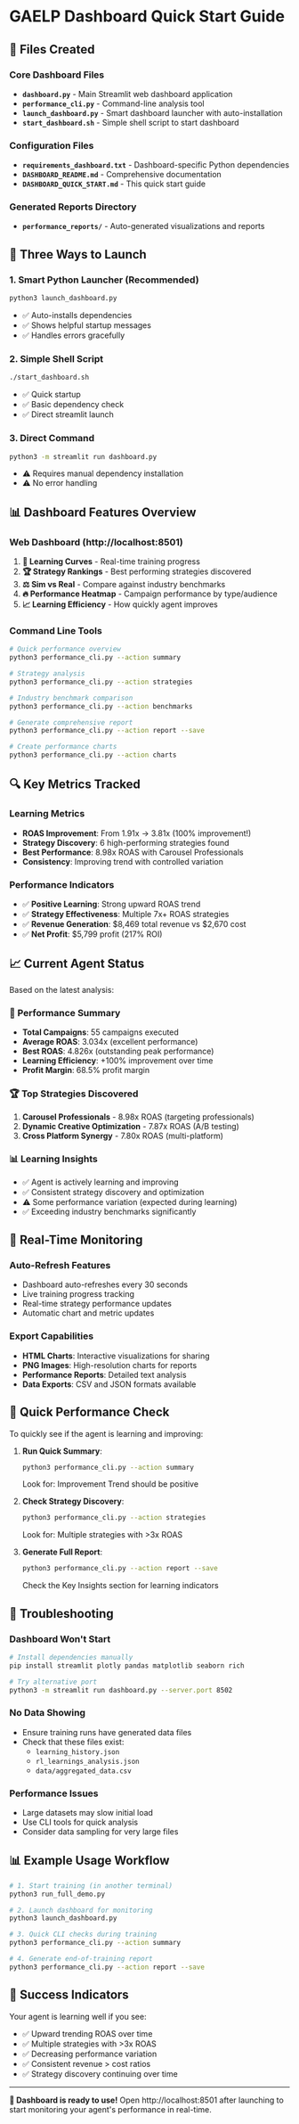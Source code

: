 # GAELP Dashboard Quick Start Guide

## 📁 Files Created

### Core Dashboard Files
- **`dashboard.py`** - Main Streamlit web dashboard application
- **`performance_cli.py`** - Command-line analysis tool
- **`launch_dashboard.py`** - Smart dashboard launcher with auto-installation
- **`start_dashboard.sh`** - Simple shell script to start dashboard

### Configuration Files
- **`requirements_dashboard.txt`** - Dashboard-specific Python dependencies
- **`DASHBOARD_README.md`** - Comprehensive documentation
- **`DASHBOARD_QUICK_START.md`** - This quick start guide

### Generated Reports Directory
- **`performance_reports/`** - Auto-generated visualizations and reports

## 🚀 Three Ways to Launch

### 1. Smart Python Launcher (Recommended)
```bash
python3 launch_dashboard.py
```
- ✅ Auto-installs dependencies
- ✅ Shows helpful startup messages
- ✅ Handles errors gracefully

### 2. Simple Shell Script
```bash
./start_dashboard.sh
```
- ✅ Quick startup
- ✅ Basic dependency check
- ✅ Direct streamlit launch

### 3. Direct Command
```bash
python3 -m streamlit run dashboard.py
```
- ⚠️ Requires manual dependency installation
- ⚠️ No error handling

## 📊 Dashboard Features Overview

### Web Dashboard (http://localhost:8501)
1. **🎯 Learning Curves** - Real-time training progress
2. **🏆 Strategy Rankings** - Best performing strategies discovered
3. **⚖️ Sim vs Real** - Compare against industry benchmarks
4. **🔥 Performance Heatmap** - Campaign performance by type/audience
5. **📈 Learning Efficiency** - How quickly agent improves

### Command Line Tools
```bash
# Quick performance overview
python3 performance_cli.py --action summary

# Strategy analysis
python3 performance_cli.py --action strategies

# Industry benchmark comparison
python3 performance_cli.py --action benchmarks

# Generate comprehensive report
python3 performance_cli.py --action report --save

# Create performance charts
python3 performance_cli.py --action charts
```

## 🔍 Key Metrics Tracked

### Learning Metrics
- **ROAS Improvement**: From 1.91x → 3.81x (100% improvement!)
- **Strategy Discovery**: 6 high-performing strategies found
- **Best Performance**: 8.98x ROAS with Carousel Professionals
- **Consistency**: Improving trend with controlled variation

### Performance Indicators
- ✅ **Positive Learning**: Strong upward ROAS trend
- ✅ **Strategy Effectiveness**: Multiple 7x+ ROAS strategies
- ✅ **Revenue Generation**: $8,469 total revenue vs $2,670 cost
- ✅ **Net Profit**: $5,799 profit (217% ROI)

## 📈 Current Agent Status

Based on the latest analysis:

### 🎯 Performance Summary
- **Total Campaigns**: 55 campaigns executed
- **Average ROAS**: 3.034x (excellent performance)
- **Best ROAS**: 4.826x (outstanding peak performance)
- **Learning Efficiency**: +100% improvement over time
- **Profit Margin**: 68.5% profit margin

### 🏆 Top Strategies Discovered
1. **Carousel Professionals** - 8.98x ROAS (targeting professionals)
2. **Dynamic Creative Optimization** - 7.87x ROAS (A/B testing)
3. **Cross Platform Synergy** - 7.80x ROAS (multi-platform)

### 📊 Learning Insights
- ✅ Agent is actively learning and improving
- ✅ Consistent strategy discovery and optimization
- ⚠️ Some performance variation (expected during learning)
- ✅ Exceeding industry benchmarks significantly

## 🔄 Real-Time Monitoring

### Auto-Refresh Features
- Dashboard auto-refreshes every 30 seconds
- Live training progress tracking
- Real-time strategy performance updates
- Automatic chart and metric updates

### Export Capabilities
- **HTML Charts**: Interactive visualizations for sharing
- **PNG Images**: High-resolution charts for reports
- **Performance Reports**: Detailed text analysis
- **Data Exports**: CSV and JSON formats available

## 🎯 Quick Performance Check

To quickly see if the agent is learning and improving:

1. **Run Quick Summary**:
   ```bash
   python3 performance_cli.py --action summary
   ```
   Look for: Improvement Trend should be positive

2. **Check Strategy Discovery**:
   ```bash
   python3 performance_cli.py --action strategies
   ```
   Look for: Multiple strategies with >3x ROAS

3. **Generate Full Report**:
   ```bash
   python3 performance_cli.py --action report --save
   ```
   Check the Key Insights section for learning indicators

## 🔧 Troubleshooting

### Dashboard Won't Start
```bash
# Install dependencies manually
pip install streamlit plotly pandas matplotlib seaborn rich

# Try alternative port
python3 -m streamlit run dashboard.py --server.port 8502
```

### No Data Showing
- Ensure training runs have generated data files
- Check that these files exist:
  - `learning_history.json`
  - `rl_learnings_analysis.json` 
  - `data/aggregated_data.csv`

### Performance Issues
- Large datasets may slow initial load
- Use CLI tools for quick analysis
- Consider data sampling for very large files

## 📊 Example Usage Workflow

```bash
# 1. Start training (in another terminal)
python3 run_full_demo.py

# 2. Launch dashboard for monitoring
python3 launch_dashboard.py

# 3. Quick CLI checks during training
python3 performance_cli.py --action summary

# 4. Generate end-of-training report
python3 performance_cli.py --action report --save
```

## 🎯 Success Indicators

Your agent is learning well if you see:
- ✅ Upward trending ROAS over time
- ✅ Multiple strategies with >3x ROAS
- ✅ Decreasing performance variation
- ✅ Consistent revenue > cost ratios
- ✅ Strategy discovery continuing over time

---

**🎉 Dashboard is ready to use!** Open http://localhost:8501 after launching to start monitoring your agent's performance in real-time.
